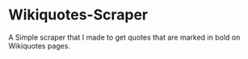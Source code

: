 # Wikiquotes-Scraper
A Simple scraper that I made to get quotes that are marked in bold on Wikiquotes pages.
